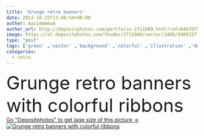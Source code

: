 ```yaml
---
title: 'Grunge retro banners'
date: 2013-10-25T13:48:54+00:00
author: maximmmmum
author_url: http://depositphotos.com/portfolio-2711989.html?ref=64678756
image: https://st.depositphotos.com/thumbs/2711989/vector/3408/34082377/api_thumb_450.jpg?forcejpeg=true
type: "post"
tags: ['green' ,'vector' ,'background' ,'colorful' ,'illustration' ,'design' ,'paper' ,'shape' ,'package' ,'ribbon' ,'decor' ,'abstract' ,'texture' ,'cardboard' ,'brown' ,'crumpled' ,'pattern' ,'line' ,'style' ,'frame' ,'grunge' ,'old' ,'retro' ,'vintage' ,'wave' ,'banner' ,'creative' ,'concept' ,'corporate' ,'blob' ,'curl' ,'spot' ,'Presentation' ,'template' ,'dirty' ,'surface' ,'rough' ,'canvas' ,'torn' ,'print' ,'stains' ,'scratched' ,'wrinkled' ,'flyer' ,'bookmark' ,'bend' ,'bookmarks' ,'frayed' ,'smudge' ,'grainy' ]
categories: 
  - retro
---
```

<div aling="center">
            <font size="60"> Grunge retro banners with colorful ribbons</font>   
</div>
<div>
    <a href='https://depositphotos.com/34082377/stock-illustration-grunge-retro-banners.html?ref=64678756' target=_blank > Go "Depositphotos" to get lage size of this picture ->
        <img href='https://depositphotos.com/34082377/stock-illustration-grunge-retro-banners.html?ref=64678756' src='https://st.depositphotos.com/2711989/3408/v/950/depositphotos_34082377-stock-illustration-grunge-retro-banners.jpg?forcejpeg=true' alt='Grunge retro banners with colorful ribbons' >
    </a>
</div>

